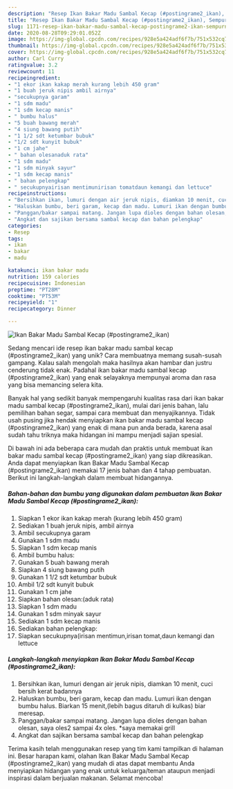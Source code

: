 ```yaml
---
description: "Resep Ikan Bakar Madu Sambal Kecap (#postingrame2_ikan), Sempurna"
title: "Resep Ikan Bakar Madu Sambal Kecap (#postingrame2_ikan), Sempurna"
slug: 1171-resep-ikan-bakar-madu-sambal-kecap-postingrame2-ikan-sempurna
date: 2020-08-28T09:29:01.052Z
image: https://img-global.cpcdn.com/recipes/928e5a424adf6f7b/751x532cq70/ikan-bakar-madu-sambal-kecap-postingrame2_ikan-foto-resep-utama.jpg
thumbnail: https://img-global.cpcdn.com/recipes/928e5a424adf6f7b/751x532cq70/ikan-bakar-madu-sambal-kecap-postingrame2_ikan-foto-resep-utama.jpg
cover: https://img-global.cpcdn.com/recipes/928e5a424adf6f7b/751x532cq70/ikan-bakar-madu-sambal-kecap-postingrame2_ikan-foto-resep-utama.jpg
author: Carl Curry
ratingvalue: 3.2
reviewcount: 11
recipeingredient:
- "1 ekor ikan kakap merah kurang lebih 450 gram"
- "1 buah jeruk nipis ambil airnya"
- "secukupnya garam"
- "1 sdm madu"
- "1 sdm kecap manis"
- " bumbu halus"
- "5 buah bawang merah"
- "4 siung bawang putih"
- "1 1/2 sdt ketumbar bubuk"
- "1/2 sdt kunyit bubuk"
- "1 cm jahe"
- " bahan olesanaduk rata"
- "1 sdm madu"
- "1 sdm minyak sayur"
- "1 sdm kecap manis"
- " bahan pelengkap"
- " secukupnyairisan mentimunirisan tomatdaun kemangi dan lettuce"
recipeinstructions:
- "Bersihkan ikan, lumuri dengan air jeruk nipis, diamkan 10 menit, cuci bersih kerat badannya"
- "Haluskan bumbu, beri garam, kecap dan madu. Lumuri ikan dengan bumbu halus. Biarkan 15 menit,(lebih bagus ditaruh di kulkas) biar meresap."
- "Panggan/bakar sampai matang. Jangan lupa dioles dengan bahan olesan, saya oles2 sampai 4x oles. *saya memakai grill"
- "Angkat dan sajikan bersama sambal kecap dan bahan pelengkap"
categories:
- Resep
tags:
- ikan
- bakar
- madu

katakunci: ikan bakar madu 
nutrition: 159 calories
recipecuisine: Indonesian
preptime: "PT28M"
cooktime: "PT53M"
recipeyield: "1"
recipecategory: Dinner

---
```



![Ikan Bakar Madu Sambal Kecap (#postingrame2_ikan)](https://img-global.cpcdn.com/recipes/928e5a424adf6f7b/751x532cq70/ikan-bakar-madu-sambal-kecap-postingrame2_ikan-foto-resep-utama.jpg)

Sedang mencari ide resep ikan bakar madu sambal kecap (#postingrame2_ikan) yang unik? Cara membuatnya memang susah-susah gampang. Kalau salah mengolah maka hasilnya akan hambar dan justru cenderung tidak enak. Padahal ikan bakar madu sambal kecap (#postingrame2_ikan) yang enak selayaknya mempunyai aroma dan rasa yang bisa memancing selera kita.

Banyak hal yang sedikit banyak mempengaruhi kualitas rasa dari ikan bakar madu sambal kecap (#postingrame2_ikan), mulai dari jenis bahan, lalu pemilihan bahan segar, sampai cara membuat dan menyajikannya. Tidak usah pusing jika hendak menyiapkan ikan bakar madu sambal kecap (#postingrame2_ikan) yang enak di mana pun anda berada, karena asal sudah tahu triknya maka hidangan ini mampu menjadi sajian spesial.




Di bawah ini ada beberapa cara mudah dan praktis untuk membuat ikan bakar madu sambal kecap (#postingrame2_ikan) yang siap dikreasikan. Anda dapat menyiapkan Ikan Bakar Madu Sambal Kecap (#postingrame2_ikan) memakai 17 jenis bahan dan 4 tahap pembuatan. Berikut ini langkah-langkah dalam membuat hidangannya.

<!--inarticleads1-->

##### Bahan-bahan dan bumbu yang digunakan dalam pembuatan Ikan Bakar Madu Sambal Kecap (#postingrame2_ikan):

1. Siapkan 1 ekor ikan kakap merah (kurang lebih 450 gram)
1. Sediakan 1 buah jeruk nipis, ambil airnya
1. Ambil secukupnya garam
1. Gunakan 1 sdm madu
1. Siapkan 1 sdm kecap manis
1. Ambil  bumbu halus:
1. Gunakan 5 buah bawang merah
1. Siapkan 4 siung bawang putih
1. Gunakan 1 1/2 sdt ketumbar bubuk
1. Ambil 1/2 sdt kunyit bubuk
1. Gunakan 1 cm jahe
1. Siapkan  bahan olesan:(aduk rata)
1. Siapkan 1 sdm madu
1. Gunakan 1 sdm minyak sayur
1. Sediakan 1 sdm kecap manis
1. Sediakan  bahan pelengkap:
1. Siapkan  secukupnya(irisan mentimun,irisan tomat,daun kemangi dan lettuce




<!--inarticleads2-->

##### Langkah-langkah menyiapkan Ikan Bakar Madu Sambal Kecap (#postingrame2_ikan):

1. Bersihkan ikan, lumuri dengan air jeruk nipis, diamkan 10 menit, cuci bersih kerat badannya
1. Haluskan bumbu, beri garam, kecap dan madu. Lumuri ikan dengan bumbu halus. Biarkan 15 menit,(lebih bagus ditaruh di kulkas) biar meresap.
1. Panggan/bakar sampai matang. Jangan lupa dioles dengan bahan olesan, saya oles2 sampai 4x oles. *saya memakai grill
1. Angkat dan sajikan bersama sambal kecap dan bahan pelengkap




Terima kasih telah menggunakan resep yang tim kami tampilkan di halaman ini. Besar harapan kami, olahan Ikan Bakar Madu Sambal Kecap (#postingrame2_ikan) yang mudah di atas dapat membantu Anda menyiapkan hidangan yang enak untuk keluarga/teman ataupun menjadi inspirasi dalam berjualan makanan. Selamat mencoba!
